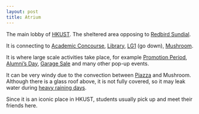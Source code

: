 ```yaml
---
layout: post
title: Atrium 
---
```


The main lobby of [HKUST](/_pages/places/chapter0/HKUST_content.md). The sheltered area opposing to [Redbird Sundial](Redbird_Sundial.md).

It is connecting to [Academic Concourse](Academic_Concourse.md), [Library](Library.md), [LG1]() (go down), [Mushroom](Mushroom.md).

It is where large scale activities take place, for example [Promotion Period](), [Alumni’s Day](), [Garage Sale]() and many other pop-up events.

It can be very windy due to the convection between [Piazza]() and Mushroom. Although there is a glass roof above, it is not fully covered, so it may leak water during [heavy raining days](HKUST-FYS/hkust-fys.github.io/_pages/nature/bad_weather).

Since it is an iconic place in HKUST, students usually pick up and meet their friends here.
